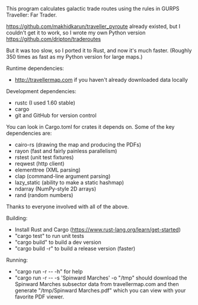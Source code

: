 This program calculates galactic trade routes using the rules in GURPS
Traveller: Far Trader.

https://github.com/makhidkarun/traveller_pyroute already existed, but I
couldn't get it to work, so I wrote my own Python version
https://github.com/dripton/traderoutes

But it was too slow, so I ported it to Rust, and now it's much faster.
(Roughly 350 times as fast as my Python version for large maps.)


Runtime dependencies:

* http://travellermap.com if you haven't already downloaded data locally

Development dependencies:

* rustc (I used 1.60 stable)
* cargo
* git and GitHub for version control

You can look in Cargo.toml for crates it depends on.  Some of the key
dependencies are:
* cairo-rs (drawing the map and producing the PDFs)
* rayon (fast and fairly painless parallelism)
* rstest (unit test fixtures)
* reqwest (http client)
* elementtree (XML parsing)
* clap (command-line argument parsing)
* lazy_static (ability to make a static hashmap)
* ndarray (NumPy-style 2D arrays)
* rand (random numbers)

Thanks to everyone involved with all of the above.

Building:

* Install Rust and Cargo (https://www.rust-lang.org/learn/get-started)
* "cargo test" to run unit tests
* "cargo build" to build a dev version
* "cargo build -r" to build a release version (faster)

Running:

* "cargo run -r -- -h" for help
* "cargo run -r -- -s 'Spinward Marches' -o "/tmp"
   should download the Spinward Marches subsector data from travellermap.com
   and then generate "/tmp/Spinward Marches.pdf" which you can view with your
   favorite PDF viewer.

